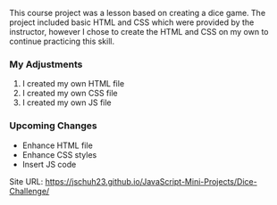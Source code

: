 This course project was a lesson based on creating a dice game. The project included basic HTML and CSS which were provided by the instructor, however I chose to create the HTML and CSS on my own to continue practicing this skill.

### My Adjustments

1. I created my own HTML file
2. I created my own CSS file
3. I created my own JS file

### Upcoming Changes

-   Enhance HTML file
-   Enhance CSS styles
-   Insert JS code

Site URL: https://jschuh23.github.io/JavaScript-Mini-Projects/Dice-Challenge/
